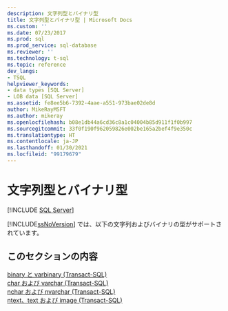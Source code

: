 ```yaml
---
description: 文字列型とバイナリ型
title: 文字列型とバイナリ型 | Microsoft Docs
ms.custom: ''
ms.date: 07/23/2017
ms.prod: sql
ms.prod_service: sql-database
ms.reviewer: ''
ms.technology: t-sql
ms.topic: reference
dev_langs:
- TSQL
helpviewer_keywords:
- data types [SQL Server]
- LOB data [SQL Server]
ms.assetid: fe8ee5b6-7392-4aae-a551-973bae02de8d
author: MikeRayMSFT
ms.author: mikeray
ms.openlocfilehash: b08e1db44a6cd36c8a1c04004b85d911f1f0b997
ms.sourcegitcommit: 33f0f190f962059826e002be165a2bef4f9e350c
ms.translationtype: HT
ms.contentlocale: ja-JP
ms.lasthandoff: 01/30/2021
ms.locfileid: "99179679"
---
```

# <a name="string-and-binary-types"></a>文字列型とバイナリ型
[!INCLUDE [SQL Server](../../includes/applies-to-version/sqlserver.md)]

[!INCLUDE[ssNoVersion](../../includes/ssnoversion-md.md)] では、以下の文字列およびバイナリの型がサポートされています。
  
## <a name="in-this-section"></a>このセクションの内容  
[binary と varbinary &#40;Transact-SQL&#41;](../../t-sql/data-types/binary-and-varbinary-transact-sql.md)  
[char および varchar &#40;Transact-SQL&#41;](../../t-sql/data-types/char-and-varchar-transact-sql.md)  
[nchar および nvarchar &#40;Transact-SQL&#41;](../../t-sql/data-types/nchar-and-nvarchar-transact-sql.md)  
[ntext、text および image &#40;Transact-SQL&#41;](../../t-sql/data-types/ntext-text-and-image-transact-sql.md)
  
  

